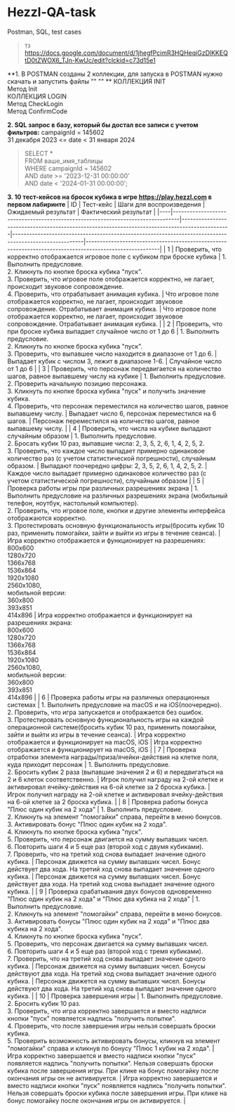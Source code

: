 # Hezzl-QA-task
Postman, SQL, test cases
>тз https://docs.google.com/document/d/1jhegfPcimR3HQHeqiGzDlKKEQtD0tZWOX6_TJn-KwUc/edit?clckid=c73d15e1

**1. В POSTMAN созданы 2 коллекции, для запуска в POSTMAN нужно скачать и запустить файлы "" "" **
КОЛЛЕКЦИЯ INIT  
Метод Init  
КОЛЛЕКЦИЯ LOGIN  
Метод CheckLogin  
Метод ConfirmCode  



**2. SQL запрос в базу, который бы достал все записи с учетом фильтров:**
campaignId = 145602  
31 декабря 2023 <=  date < 31 января 2024  
>SELECT *  
>FROM ваше_имя_таблицы  
>WHERE campaignId = 145602  
>AND date >= '2023-12-31 00:00:00'  
>AND date < '2024-01-31 00:00:00';  


**3. 10 тест-кейсов на бросок кубика в игре https://play.hezzl.com в первом лабиринте**
| ID | Тест-кейс                                                                     | Шаги для воспроизведения                                                                     | Ожидаемый результат                                                                                   | Фактический результат                                                                                   |
|----|--------------------------------------------------------------------------------|-----------------------------------------------------------------------------------------------|-------------------------------------------------------------------------------------------------------|--------------------------------------------------------------------------------------------------------|
| 1  | Проверить, что корректно отображается игровое поле с кубиком при броске кубика | 1. Выполнить предусловие. <br> 2. Кликнуть по кнопке броска кубика "пуск". <br> 3. Проверить, что игровое поле отображается корректно, не лагает, происходит звуковое сопровождение. <br> 4. Проверить, что отрабатывает анимация кубика. | Что игровое поле отображается корректно, не лагает, происходит звуковое сопровождение. Отрабатывает анимация кубика. | Что игровое поле отображается корректно, не лагает, происходит звуковое сопровождение. Отрабатывает анимация кубика. |
| 2  | Проверить, что при броске кубика выпадает случайное число от 1 до 6            | 1. Выполнить предусловие. <br> 2. Кликнуть по кнопке броска кубика "пуск". <br> 3. Проверить, что выпавшее число находится в диапазоне от 1 до 6.               | Выпадает кубик с числом 3, лежит в диапазоне 1-6.                                                        | Случайное число от 1 до 6                                                                                |
| 3  | Проверить, что персонаж передвигается на количество шагов, равное выпавшему числу на кубике | 1. Выполнить предусловие. <br> 2. Проверить начальную позицию персонажа. <br> 3. Кликнуть по кнопке броска кубика "пуск" и получить значение кубика. <br> 4. Проверить, что персонаж переместился на количество шагов, равное выпавшему числу. | Выпадает число 6, персонаж переместился на 6 шагов.                                                    | Персонаж переместился на количество шагов, равное выпавшему числу.                                       |
| 4  | Проверить, что числа на кубике выпадают случайным образом                      | 1. Выполнить предусловие. <br> 2. Бросать кубик 10 раз, выпавшие числа: 2, 3, 5, 2, 6, 1, 4, 2, 5, 2. <br> 3. Проверить, что каждое число выпадает примерно одинаковое количество раз (с учетом статистической погрешности), случайным образом. | Выпадают поочередно цифры: 2, 3, 5, 2, 6, 1, 4, 2, 5, 2.                                                    | Каждое число выпадает примерно одинаковое количество раз (с учетом статистической погрешности), случайным образом |
| 5  | Проверка работы игры при различных разрешениях экрана                          | 1. Выполнить предусловие на различных разрешениях экрана (мобильный телефон, ноутбук, настольный компьютер). <br> 2. Проверить, что игровое поле, кнопки и другие элементы интерфейса отображаются корректно. <br> 3. Протестировать основную функциональность игры(бросить кубик 10 раз, применить помогайки, зайти и выйти из игры в течение сеанса). | Игра корректно отображается и функционирует на разрешениях: <br> 800x600 <br> 1280x720 <br> 1366x768 <br> 1536x864 <br> 1920x1080 <br> 2560x1080, <br> мобильной версии: <br> 360x800 <br> 393x851 <br> 414x896 | Игра корректно отображается и функционирует на разрешениях экрана: <br> 800x600 <br> 1280x720 <br> 1366x768 <br> 1536x864 <br> 1920x1080 <br> 2560x1080, <br> мобильной версии: <br> 360x800 <br> 393x851 <br> 414x896 |
| 6  | Проверка работы игры на различных операционных системах                       | 1. Выполнить предусловие на macOS и на iOS(поочередно). <br> 2. Проверить, что игра запускается и отображается без ошибок. <br> 3. Протестировать основную функциональность игры на каждой операционной системе(бросить кубик 10 раз, применить помогайки, зайти и выйти из игры в течение сеанса). | Игра корректно отображается и функционирует на macOS, iOS | Игра корректно отображается и функционирует на macOS, iOS |
| 7  | Проверка отработки элемента награды/приза/ячейки-действия на клетке поля, куда приходит персонаж               | 1. Выполнить предусловие. <br> 2. Бросить кубик 2 раза (выпавшие значения 2 и 6) и передвигаться на 2 и 6 клеток соответственно.                    | Игрок получил награду на 2-ой клетке и активировал ячейку-действия на 6-ой клетке за 2 броска кубика.           | Игрок получил награду на 2-ой клетке и активировал ячейку-действия на 6-ой клетке за 2 броска кубика.          |
| 8  | Проверка работы бонуса "Плюс один кубик на 2 хода"                                                                | 1. Выполнить предусловие. <br> 2. Кликнуть на элемент "помогайки" справа, перейти в меню бонусов. <br> 3. Активировать бонус "Плюс один кубик на 2 хода". <br> 4. Кликнуть по кнопке броска кубика "пуск". <br> 5. Проверить, что персонаж двигается на сумму выпавших чисел. <br> 6. Повторить шаги 4 и 5 еще раз (второй ход с двумя кубиками). <br> 7. Проверить, что на третий ход снова выпадает значение одного кубика. | Персонаж движется на сумму выпавших чисел. Бонус действует два хода. На третий ход снова выпадает значение одного кубика. | Персонаж движется на сумму выпавших чисел. Бонус действует два хода. На третий ход снова выпадает значение одного кубика. |
| 9  | Проверка срабатывания двух бонусов одновременно "Плюс один кубик на 2 хода" и "Плюс два кубика на 2 хода"       | 1. Выполнить предусловие. <br> 2. Кликнуть на элемент "помогайки" справа, перейти в меню бонусов. <br> 3. Активировать бонусы "Плюс один кубик на 2 хода" и "Плюс два кубика на 2 хода". <br> 4. Кликнуть по кнопке броска кубика "пуск". <br> 5. Проверить, что персонаж двигается на сумму выпавших чисел. <br> 6. Повторить шаги 4 и 5 еще раз (второй ход с тремя кубиками). <br> 7. Проверить, что на третий ход снова выпадает значение одного кубика. | Персонаж движется на сумму выпавших чисел. Бонусы действуют два хода. На третий ход снова выпадает значение одного кубика. | Персонаж движется на сумму выпавших чисел. Бонусы действуют два хода. На третий ход снова выпадает значение одного кубика. |
| 10 | Проверка завершения игры                                                                                            | 1. Выполнить предусловие. <br> 2. Бросить кубик 10 раз. <br> 3. Проверить, что игра корректно завершается и вместо надписи кнопки "пуск" появляется надпись "получить попытки". <br> 4. Проверить, что после завершения игры нельзя совершать броски кубика. <br> 5. Проверить возможность активировать бонусы, кликнув на элемент "помогайки" справа и кликнув по бонусу "Плюс 1 кубик на 2 хода". | Игра корректно завершается и вместо надписи кнопки "пуск" появляется надпись "получить попытки". Нельзя совершать броски кубика после завершения игры. При клике на бонус помогайку после окончания игры он не активируется. | Игра корректно завершается и вместо надписи кнопки "пуск" появляется надпись "получить попытки". Нельзя совершать броски кубика после завершения игры. При клике на бонус помогайку после окончания игры он активируется. |


